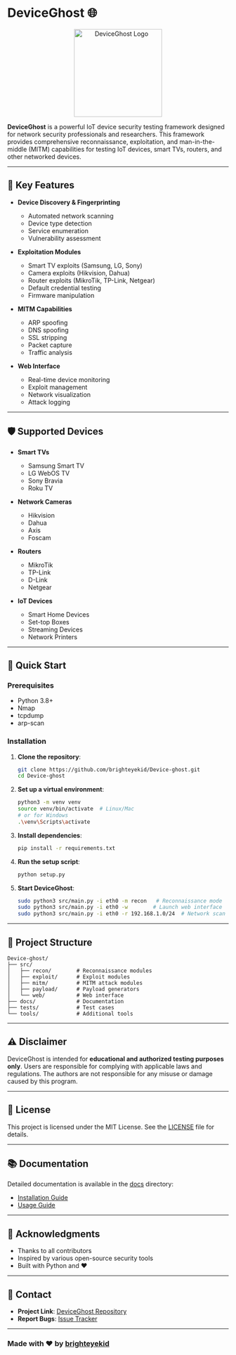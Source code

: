 
# **DeviceGhost 🌐**  

<p align="center">  
  <img src="docs/images/logo.png" alt="DeviceGhost Logo" width="200"/>  
</p>  

**DeviceGhost** is a powerful IoT device security testing framework designed for network security professionals and researchers. This framework provides comprehensive reconnaissance, exploitation, and man-in-the-middle (MITM) capabilities for testing IoT devices, smart TVs, routers, and other networked devices.  

---

## **🔑 Key Features**  

- **Device Discovery & Fingerprinting**  
  - Automated network scanning  
  - Device type detection  
  - Service enumeration  
  - Vulnerability assessment  

- **Exploitation Modules**  
  - Smart TV exploits (Samsung, LG, Sony)  
  - Camera exploits (Hikvision, Dahua)  
  - Router exploits (MikroTik, TP-Link, Netgear)  
  - Default credential testing  
  - Firmware manipulation  

- **MITM Capabilities**  
  - ARP spoofing  
  - DNS spoofing  
  - SSL stripping  
  - Packet capture  
  - Traffic analysis  

- **Web Interface**  
  - Real-time device monitoring  
  - Exploit management  
  - Network visualization  
  - Attack logging  

---

## **🛡️ Supported Devices**  

- **Smart TVs**  
  - Samsung Smart TV  
  - LG WebOS TV  
  - Sony Bravia  
  - Roku TV  

- **Network Cameras**  
  - Hikvision  
  - Dahua  
  - Axis  
  - Foscam  

- **Routers**  
  - MikroTik  
  - TP-Link  
  - D-Link  
  - Netgear  

- **IoT Devices**  
  - Smart Home Devices  
  - Set-top Boxes  
  - Streaming Devices  
  - Network Printers  

---

## **🚀 Quick Start**  

### **Prerequisites**  
- Python 3.8+  
- Nmap  
- tcpdump  
- arp-scan  

### **Installation**  

1. **Clone the repository**:  
   ```bash  
   git clone https://github.com/brighteyekid/Device-ghost.git  
   cd Device-ghost  
   ```  

2. **Set up a virtual environment**:  
   ```bash  
   python3 -m venv venv  
   source venv/bin/activate  # Linux/Mac  
   # or for Windows  
   .\venv\Scripts\activate  
   ```  

3. **Install dependencies**:  
   ```bash  
   pip install -r requirements.txt  
   ```  

4. **Run the setup script**:  
   ```bash  
   python setup.py  
   ```  

5. **Start DeviceGhost**:  
   ```bash  
   sudo python3 src/main.py -i eth0 -m recon   # Reconnaissance mode  
   sudo python3 src/main.py -i eth0 -w        # Launch web interface  
   sudo python3 src/main.py -i eth0 -r 192.168.1.0/24  # Network scan  
   ```  

---

## **📁 Project Structure**  

```plaintext  
Device-ghost/  
├── src/  
│   ├── recon/        # Reconnaissance modules  
│   ├── exploit/      # Exploit modules  
│   ├── mitm/         # MITM attack modules  
│   ├── payload/      # Payload generators  
│   └── web/          # Web interface  
├── docs/             # Documentation  
├── tests/            # Test cases  
└── tools/            # Additional tools  
```  

---

## **⚠️ Disclaimer**  

DeviceGhost is intended for **educational and authorized testing purposes only**. Users are responsible for complying with applicable laws and regulations. The authors are not responsible for any misuse or damage caused by this program.  

---

## **📝 License**  

This project is licensed under the MIT License. See the [LICENSE](LICENSE) file for details.  

---

## **📚 Documentation**  

Detailed documentation is available in the [docs](docs/) directory:  
- [Installation Guide](docs/installation.md)  
- [Usage Guide](docs/usage.md)  

---

## **🤝 Acknowledgments**  

- Thanks to all contributors  
- Inspired by various open-source security tools  
- Built with Python and ❤️  

---

## **📧 Contact**  

- **Project Link**: [DeviceGhost Repository](https://github.com/brighteyekid/Device-ghost)  
- **Report Bugs**: [Issue Tracker](https://github.com/brighteyekid/Device-ghost/issues)  

---

### Made with ❤️ by [brighteyekid](https://github.com/brighteyekid)  
